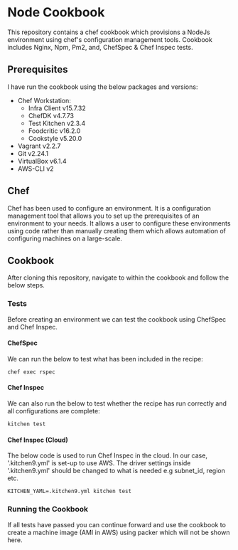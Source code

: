 # Node Cookbook

This repository contains a chef cookbook which provisions a NodeJs environment using chef's configuration management tools. Cookbook includes Nginx, Npm, Pm2, and, ChefSpec & Chef Inspec tests.

## Prerequisites
I have run the cookbook using the below packages and versions:
- Chef Workstation:
  - Infra Client v15.7.32
  - ChefDK v4.7.73
  - Test Kitchen v2.3.4
  - Foodcritic v16.2.0
  - Cookstyle v5.20.0
- Vagrant v2.2.7
- Git v2.24.1
- VirtualBox v6.1.4
- AWS-CLI v2

## Chef

Chef has been used to configure an environment. It is a configuration management tool that allows you to set up the prerequisites of an environment to your needs. It allows a user to configure these environments using code rather than manually creating them which allows automation of configuring machines on a large-scale.

## Cookbook
After cloning this repository, navigate to within the cookbook and follow the below steps.

### Tests
Before creating an environment we can test the cookbook using ChefSpec and Chef Inspec.

#### ChefSpec
We can run the below to test what has been included in the recipe:
```
chef exec rspec
```

#### Chef Inspec
We can also run the below to test whether the recipe has run correctly and all configurations are complete:
```
kitchen test
```

#### Chef Inspec (Cloud)
The below code is used to run Chef Inspec in the cloud. In our case, '.kitchen9.yml' is set-up to use AWS. The driver settings inside '.kitchen9.yml' should be changed to what is needed e.g subnet_id, region etc.
```
KITCHEN_YAML=.kitchen9.yml kitchen test
```

### Running the Cookbook
If all tests have passed you can continue forward and use the cookbook to create a machine image (AMI in AWS) using packer which will not be shown here.
